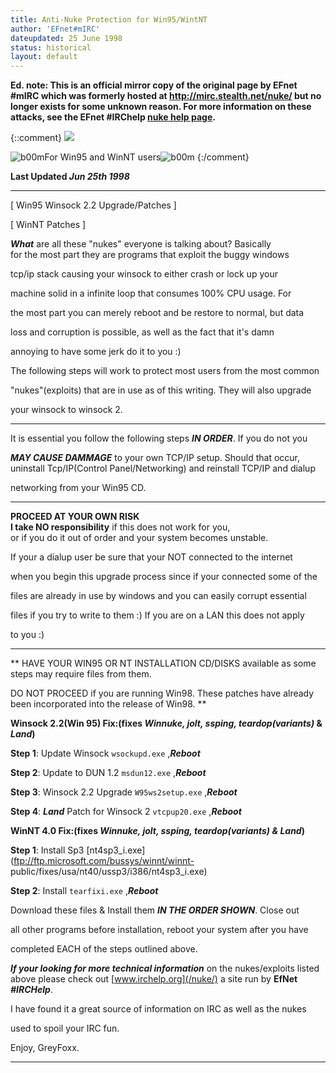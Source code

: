 ```yaml
---
title: Anti-Nuke Protection for Win95/WintNT 
author: 'EFnet#mIRC'
dateupdated: 25 June 1998
status: historical
layout: default
---
```

**Ed. note: This is an official mirror copy of the original page by EFnet #mIRC which was formerly hosted at http://mirc.stealth.net/nuke/ but no longer exists for some unknown reason. For more information on these attacks, see the EFnet #IRChelp [nuke help page](index.html).**

{::comment}
![](npatch.jpg)

  
![b00m](nuke.gif)For Win95 and WinNT users![b00m](nuke.gif)
{:/comment}

**Last Updated _Jun 25th 1998_**

* * *

  

[ Win95 Winsock 2.2 Upgrade/Patches ]

[ WinNT Patches ]

  

**_What_** are all these "nukes" everyone is talking about? Basically   
for the most part they are programs that exploit the buggy windows

tcp/ip stack causing your winsock to either crash or lock up your

machine solid in a infinite loop that consumes 100% CPU usage. For

the most part you can merely reboot and be restore to normal, but data

loss and corruption is possible, as well as the fact that it's damn

annoying to have some jerk do it to you :)

  
The following steps will work to protect most users from the most common

"nukes"(exploits) that are in use as of this writing. They will also upgrade

your winsock to winsock 2.

  

* * *

  
It is essential you follow the following steps **_IN ORDER_**. If you do not
you

**_MAY CAUSE DAMMAGE_** to your own TCP/IP setup. Should that occur,  
uninstall Tcp/IP(Control Panel/Networking) and reinstall TCP/IP and dialup

networking from your Win95 CD.

  

* * *

  
**__PROCEED AT YOUR OWN RISK__**  
**I take NO responsibility** if this does not work for you,  
or if you do it out of order and your system becomes unstable.

  
If your a dialup user be sure that your NOT connected to the internet

when you begin this upgrade process since if your connected some of the

files are already in use by windows and you can easily corrupt essential

files if you try to write to them :) If you are on a LAN this does not apply

to you :)

  

* * *

  
** HAVE YOUR WIN95 OR NT INSTALLATION CD/DISKS available as some steps may require files from them.  
  
DO NOT PROCEED if you are running Win98. These patches have already been
incorporated into the release of Win98.  **

  
**Winsock 2.2(Win 95) Fix:(fixes _Winnuke, jolt, ssping, teardop(variants)_ & _Land_)**  
  

**Step 1**:
Update Winsock `wsockupd.exe` ,_**Reboot**_

**Step 2**:
Update to DUN 1.2 `msdun12.exe` ,_**Reboot**_

**Step 3**:
Winsock 2.2 Upgrade `W95ws2setup.exe` ,_**Reboot**_

**Step 4**:
**_Land_** Patch for Winsock 2 `vtcpup20.exe` ,_**Reboot**_
  
  
**WinNT 4.0 Fix:(fixes _Winnuke, jolt, ssping, teardop(variants) & Land_)**  
  

**Step 1**:
Install Sp3 [nt4sp3_i.exe](ftp://ftp.microsoft.com/bussys/winnt/winnt-
public/fixes/usa/nt40/ussp3/i386/nt4sp3_i.exe)

**Step 2**:
Install `tearfixi.exe` ,**_Reboot_**

  
  

Download these files & Install them **_IN THE ORDER SHOWN_**. Close out

all other programs before installation, reboot your system after you have

completed EACH of the steps outlined above.

  
**_If your looking for more technical information_** on the nukes/exploits listed   
above please check out [www.irchelp.org](/nuke/)
a site run by **EfNet _#IRCHelp_**.

I have found it a great source of information on IRC as well as the nukes

used to spoil your IRC fun.

  
Enjoy, GreyFoxx.

* * *

  

